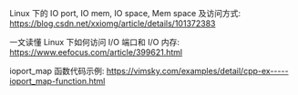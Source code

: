 
Linux 下的 IO port, IO mem, IO space, Mem space 及访问方式: https://blog.csdn.net/xxiomg/article/details/101372383

一文读懂 Linux 下如何访问 I/O 端口和 I/O 内存: https://www.eefocus.com/article/399621.html

ioport_map 函数代码示例: https://vimsky.com/examples/detail/cpp-ex-----ioport_map-function.html

